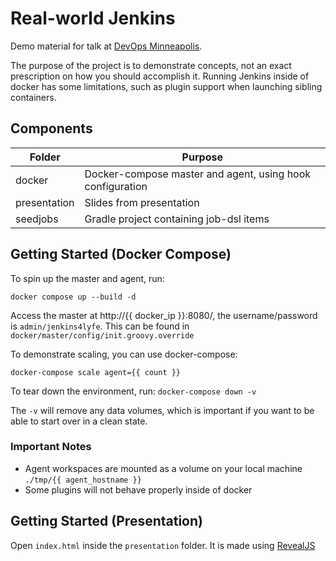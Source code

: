 # Real-world Jenkins
Demo material for talk at [DevOps Minneapolis](https://www.meetup.com/DevOps-Minneapolis/events/233293499/).

The purpose of the project is to demonstrate concepts, not an exact prescription on how you should accomplish it.  Running Jenkins inside of docker has some limitations, such as plugin support when launching sibling containers.

## Components
| Folder | Purpose |
|-----------|---------|
| docker | Docker-compose master and agent, using hook configuration |
| presentation | Slides from presentation |
| seedjobs | Gradle project containing job-dsl items |

## Getting Started (Docker Compose)
To spin up the master and agent, run:

`docker compose up --build -d`

Access the master at http://{{ docker_ip }}:8080/, the username/password is `admin/jenkins4lyfe`.  This can be found in `docker/master/config/init.groovy.override`

To demonstrate scaling, you can use docker-compose:

`docker-compose scale agent={{ count }}`

To tear down the environment, run:
`docker-compose down -v`

The `-v` will remove any data volumes, which is important if you want to be able to start over in a clean state.

### Important Notes
- Agent workspaces are mounted as a volume on your local machine `./tmp/{{ agent_hostname }}`
- Some plugins will not behave properly inside of docker

## Getting Started (Presentation)
Open `index.html` inside the `presentation` folder.  It is made using [RevealJS](https://github.com/hakimel/reveal.js/)
